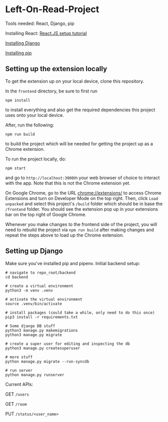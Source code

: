 # Left-On-Read-Project

Tools needed: React, Django, pip

Installing React: [React.JS setup tutorial](https://reactjs.org/tutorial/tutorial.html#setup-option-2-local-development-environment)

[Installing Django](https://docs.djangoproject.com/en/4.0/topics/install/)

[Installing pip](https://pip.pypa.io/en/stable/)


## Setting up the extension locally

To get the extension up on your local device, clone this repository.

In the `frontend` directory, be sure to first run
```
npm install
```
to install everything and also get the required dependencies this project uses onto your local device.

After, run the following:
```
npm run build
```
to build the project which will be needed for getting the project up as a Chrome extension.

To run the project locally, do:
```
npm start
```

and go to `http://localhost:3000`in your web browser of choice to interact with the app. Note that this is not the Chrome extension yet.


On Google Chrome, go to the URL [chrome://extensions/](chrome://extensions/) to access Chrome Extensions and turn on Developer Mode on the top right. Then, click `Load unpacked` and select this project's `/build` folder which should be in base the `/frontend` folder. You should see the extension pop up in your extensions bar on the top right of Google Chrome.

Whenever you make changes to the frontend side of the project, you will need to rebuild the project via `npm run build` after making changes and repeat the steps above to load up the Chrome extension.

## Setting up Django

Make sure you've installed pip and pipenv.
Initial backend setup:
```
# navigate to repo_root/backend
cd backend

# create a virtual environment
python3 -m venv .venv

# activate the virtual environment
source .venv/bin/activate

# install packages (could take a while, only need to do this once)
pip3 install -r requirements.txt

# Some django DB stuff
python3 manage.py makemigrations
python3 manage.py migrate

# create a super user for editing and inspecting the db
python3 manage.py createsuperuser

# more stuff
python manage.py migrate --run-syncdb

# run server
python manage.py runserver
```

Current APIs:

GET `/users`

GET `/room`

PUT `/status/<user_name>`


